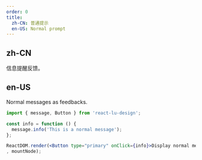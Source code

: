 ```yaml
---
order: 0
title:
  zh-CN: 普通提示
  en-US: Normal prompt
---
```


## zh-CN

信息提醒反馈。

## en-US

Normal messages as feedbacks.

````jsx
import { message, Button } from 'react-lu-design';

const info = function () {
  message.info('This is a normal message');
};

ReactDOM.render(<Button type="primary" onClick={info}>Display normal message</Button>
, mountNode);
````
